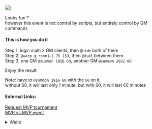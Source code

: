 [![](http://img.youtube.com/vi/p4AgdL2slP8/0.jpg)](https://www.youtube.com/embed/p4AgdL2slP8?feature=player_embedded))

Looks fun ?  
however this event is not control by scripts, but entirely control by GM commands

#### This is how you do it
Step 1: login multi 2 GM clients, then `@hide` both of them  
Step 2: `@warp g_room1-1 75 153`, then `@duel` between them  
Step 3: one GM `@summon 1916 60`, another GM `@summon 2022 60`

Enjoy the result

Note: have to `@summon 1916 60` with the `60` on it,  
without 60, it will last only 1 minute, but with 60, it will last 60 minutes

#### External Links:
[Request MVP tournament](https://rathena.org/board/topic/60836-request-turnament-mvp/)  
[MVP vs MVP event](https://rathena.org/board/topic/74316-event-mvp-vs-mvp/?do=findComment&comment=157235)

<details>
<summary>Weird</summary>
weird, the retaliate to master is no longer needed, I leave it as yes

```
// When a mob is attacked by another monster, will the mob retaliate against the master of said mob instead of the mob itself?
// NOTE: Summoned mobs are both those acquired via @summon and summoned by Alchemists
retaliate_to_master: yes
```
</details>
